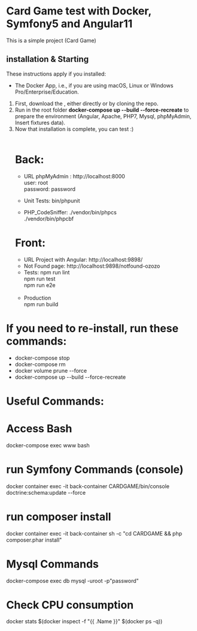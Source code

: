 # Card Game test with Docker, Symfony5 and Angular11

This is a simple project (Card Game) 

## installation & Starting 
These instructions apply if you installed:
  - The Docker App, i.e., if you are using macOS, Linux or Windows Pro/Enterprise/Education.
  
1. First, download the , either directly or by cloning the repo.
1. Run in the root folder **docker-compose up --build --force-recreate** to prepare the environment (Angular, Apache, PHP7, Mysql, phpMyAdmin, Insert fixtures data).
1. Now that installation is complete, you can test :)<br><br>
    # Back:<br>
     - URL phpMyAdmin : http://localhost:8000 
         <br> user: root 
         <br> password: password  <br>   
         
     - Unit Tests: 
                  bin/phpunit<br>
                  
     - PHP_CodeSniffer: 
           ./vendor/bin/phpcs<br>
           ./vendor/bin/phpcbf<br> 
   # Front:  <br>
     - URL Project with Angular: http://localhost:9898/<br>
     - Not Found page: http://localhost:9898/notfound-ozozo<br>
     - Tests: 
         npm run lint<br>
         npm run test<br>
         npm run e2e<br><br>
      - Production<br>
         npm run build    
     
 # If you need to re-install, run these commands:
 -  docker-compose stop    <br>
 -  docker-compose rm    <br>
 -  docker volume prune --force  <br>
 -  docker-compose up --build --force-recreate 

 
# Useful Commands:
# Access Bash<br>
  docker-compose exec www bash
# run Symfony Commands (console)
  docker container exec -it back-container CARDGAME/bin/console doctrine:schema:update --force <br>
# run composer install<br>
  docker container exec -it back-container sh -c "cd CARDGAME && php composer.phar install"
# Mysql Commands
 docker-compose exec db mysql -uroot -p"password"
 # Check CPU consumption
 docker stats $(docker inspect -f "{{ .Name }}" $(docker ps -q))

